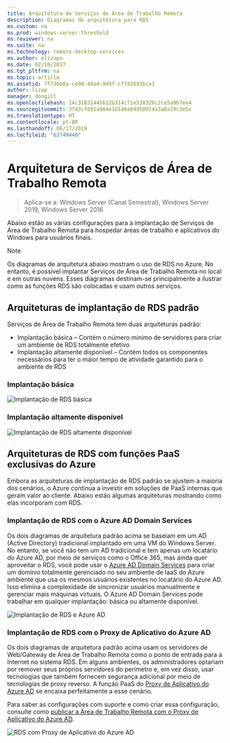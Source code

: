 ```yaml
---
title: Arquitetura de Serviços de Área de Trabalho Remota
description: Diagramas de arquitetura para RDS
ms.custom: na
ms.prod: windows-server-threshold
ms.reviewer: na
ms.suite: na
ms.technology: remote-desktop-services
ms.author: elizapo
ms.date: 02/10/2017
ms.tgt_pltfrm: na
ms.topic: article
ms.assetid: 7f73bb0a-ce98-48a4-9d9f-cf7438936ca1
author: lizap
manager: dongill
ms.openlocfilehash: 14c32831445b12b314c71e538320c2ce5a9b7ee4
ms.sourcegitcommit: 3743cf691a984e1d140a04d50924a3a0a19c3e5c
ms.translationtype: HT
ms.contentlocale: pt-BR
ms.lasthandoff: 06/17/2019
ms.locfileid: "63749440"
---
```

# <a name="remote-desktop-services-architecture"></a>Arquitetura de Serviços de Área de Trabalho Remota

>Aplica-se a: Windows Server (Canal Semestral), Windows Server 2019, Windows Server 2016

Abaixo estão as várias configurações para a implantação de Serviços de Área de Trabalho Remota para hospedar áreas de trabalho e aplicativos do Windows para usuários finais.

>[!NOTE]
> Os diagramas de arquitetura abaixo mostram o uso de RDS no Azure. No entanto, é possível implantar Serviços de Área de Trabalho Remota no local e em outras nuvens. Esses diagramas destinam-se principalmente a ilustrar como as funções RDS são colocadas e usam outros serviços.

## <a name="standard-rds-deployment-architectures"></a>Arquiteturas de implantação de RDS padrão

Serviços de Área de Trabalho Remota tem duas arquiteturas padrão:
-   Implantação básica – Contém o número mínimo de servidores para criar um ambiente de RDS totalmente efetivo
-   Implantação altamente disponível – Contém todos os componentes necessários para ter o maior tempo de atividade garantido para o ambiente de RDS

### <a name="basic-deployment"></a>Implantação básica

![Implantação de RDS básica](./media/basic-rds.png)

### <a name="highly-available-deployment"></a>Implantação altamente disponível

![Implantação de RDS altamente disponível](./media/ha-rds.png)

## <a name="rds-architectures-with-unique-azure-paas-roles"></a>Arquiteturas de RDS com funções PaaS exclusivas do Azure

Embora as arquiteturas de implantação de RDS padrão se ajustem a maioria dos cenários, o Azure continua a investir em soluções de PaaS internas que geram valor ao cliente. Abaixo estão algumas arquiteturas mostrando como elas incorporam com RDS.

### <a name="rds-deployment-with-azure-ad-domain-services"></a>Implantação de RDS com o Azure AD Domain Services

Os dois diagramas de arquitetura padrão acima se baseiam em um AD (Active Directory) tradicional implantado em uma VM do Windows Server. No entanto, se você não tem um AD tradicional e tem apenas um locatário do Azure AD, por meio de serviços como o Office 365, mas ainda quer aproveitar o RDS, você pode usar o [Azure AD Domain Services](https://docs.microsoft.com/azure/active-directory-domain-services/active-directory-ds-overview) para criar um domínio totalmente gerenciado no seu ambiente de IaaS do Azure ambiente que usa os mesmos usuários existentes no locatário do Azure AD. Isso elimina a complexidade de sincronizar usuários manualmente e gerenciar mais máquinas virtuais. O Azure AD Domain Services pode trabalhar em qualquer implantação: básica ou altamente disponível.

![Implantação de RDS e Azure AD](./media/aadds-rds.png)

### <a name="rds-deployment-with-azure-ad-application-proxy"></a>Implantação de RDS com o Proxy de Aplicativo do Azure AD

Os dois diagramas de arquitetura padrão acima usam os servidores de Web/Gateway de Área de Trabalho Remota como o ponto de entrada para a Internet no sistema RDS. Em alguns ambientes, os administradores optariam por remover seus próprios servidores do perímetro e, em vez disso, usar tecnologias que também fornecem segurança adicional por meio de tecnologias de proxy reverso. A função PaaS do [Proxy de Aplicativo do Azure AD](https://docs.microsoft.com/azure/active-directory/active-directory-application-proxy-get-started) se encaixa perfeitamente a esse cenário.

Para saber as configurações com suporte e como criar essa configuração, consulte como [publicar a Área de Trabalho Remota com o Proxy de Aplicativo do Azure AD](/azure/active-directory/application-proxy-publish-remote-desktop).

![RDS com Proxy de Aplicativo do Azure AD](./media/aadappproxy-rds.png)
